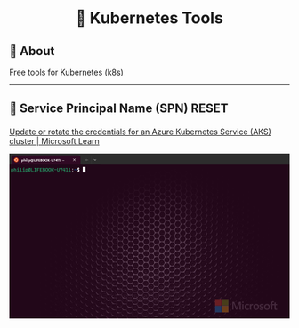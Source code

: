 # <p align="center">🔧 Kubernetes Tools</p>

## 📝 About
Free tools for Kubernetes (k8s)

---
## <p align="">🔧 Service Principal Name (SPN) RESET</p>
[Update or rotate the credentials for an Azure Kubernetes Service (AKS) cluster | Microsoft Learn](https://learn.microsoft.com/en-us/azure/aks/update-credentials#update-or-create-a-new-service-principal-for-your-aks-cluster "Update or rotate the credentials for an Azure Kubernetes Service (AKS) cluster | Microsoft Learn")

![SPN Reset](assets/images/spn-reset.gif)

